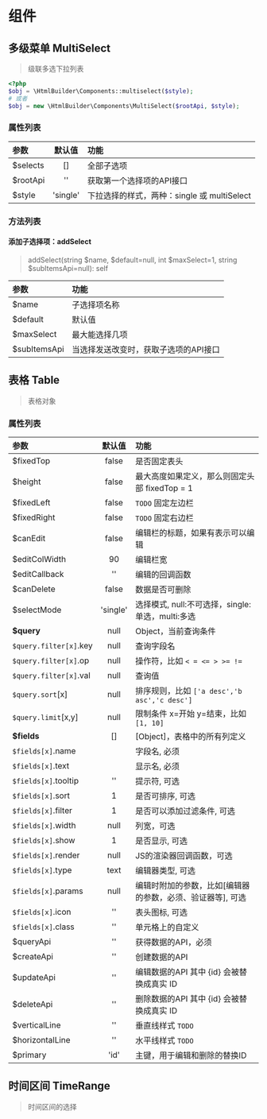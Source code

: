 # 组件
## 多级菜单 MultiSelect 
> 级联多选下拉列表
```php
<?php
$obj = \HtmlBuilder\Components::multiselect($style);
# 或者
$obj = new \HtmlBuilder\Components\MultiSelect($rootApi, $style);
```
### 属性列表
| 参数 | 默认值 | 功能 |
| :--- | :---: | :--- |
| $selects | [] | 全部子选项 |
| $rootApi | '' | 获取第一个选择项的API接口 |
| $style | 'single' | 下拉选择的样式，两种：single 或 multiSelect |

### 方法列表
#### 添加子选择项：addSelect
> addSelect(string $name, $default=null, int $maxSelect=1, string $subItemsApi=null): self

| 参数 | 功能 |
| :--- | :--- |
| $name | 子选择项名称 |
| $default | 默认值 |
| $maxSelect | 最大能选择几项 |
| $subItemsApi | 当选择发送改变时，获取子选项的API接口 |

## 表格 Table
> 表格对象
### 属性列表
| 参数 | 默认值 | 功能 |
| :--- | :---: | :--- |
| $fixedTop | false | 是否固定表头 |
| $height | false | 最大高度如果定义，那么则固定头部 fixedTop = 1 |
| $fixedLeft | false | `TODO` 固定左边栏  |
| $fixedRight | false | `TODO` 固定右边栏  |
| $canEdit | false | 编辑栏的标题，如果有表示可以编辑 |
| $editColWidth | 90 | 编辑栏宽 |
| $editCallback | ''  | 编辑的回调函数 |
| $canDelete | false | 数据是否可删除 |
| $selectMode | 'single' | 选择模式, null:不可选择，single:单选，multi:多选 |
| **$query** | null | Object，当前查询条件 |
| `$query.filter[x]`.key | null | 查询字段名 |
| `$query.filter[x]`.op | null | 操作符，比如 `< = <= > >= !=` |
| `$query.filter[x]`.val | null | 查询值 |
| `$query.sort`\[x\] | null | 排序规则，比如 `['a desc','b asc','c desc']` |
| `$query.limit`\[x,y\] | null | 限制条件 x=开始 y=结束，比如 `[1, 10]` |
| **$fields** | [] | \[Object\]，表格中的所有列定义 |
| `$fields[x]`.name |  | 字段名, 必须 |
| `$fields[x]`.text |  | 显示名, 必须 |
| `$fields[x]`.tooltip | '' | 提示符, 可选 |
| `$fields[x]`.sort | 1 | 是否可排序, 可选 |
| `$fields[x]`.filter | 1 | 是否可以添加过滤条件, 可选 |
| `$fields[x]`.width | null | 列宽，可选 |
| `$fields[x]`.show | 1 | 是否显示, 可选 |
| `$fields[x]`.render | null | JS的渲染器回调函数，可选 |
| `$fields[x]`.type | text | 编辑器类型, 可选 |
| `$fields[x]`.params | null | 编辑时附加的参数，比如\[编辑器的参数，必须、验证器等\], 可选 |
| `$fields[x]`.icon | '' | 表头图标, 可选 |
| `$fields[x]`.class | '' | 单元格上的自定义 |
| $queryApi | '' | 获得数据的API，必须 |
| $createApi | '' | 创建数据的API |
| $updateApi | '' | 编辑数据的API 其中 {id} 会被替换成真实 ID |
| $deleteApi | '' | 删除数据的API 其中 {id} 会被替换成真实 ID |
| $verticalLine | '' | 垂直线样式 `TODO` |
| $horizontalLine | '' | 水平线样式 `TODO` |
| $primary | 'id' | 主键，用于编辑和删除的替换ID |

## 时间区间 TimeRange
> 时间区间的选择

